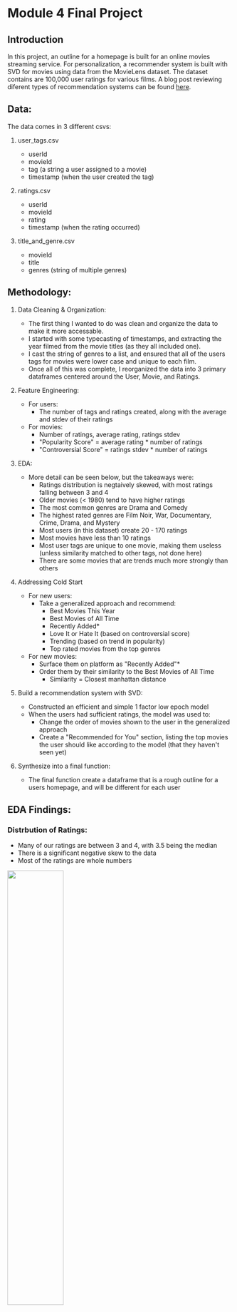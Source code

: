 # Module 4 Final Project

## Introduction
In this project, an outline for a homepage is built for an online movies streaming service. For personalization, a recommender system is built with SVD for movies using data from the MovieLens dataset. The dataset contains are 100,000 user ratings for various films. A blog post reviewing diferent types of recommendation systems can be found [here](https://johnodonnell123.github.io/pages/page_blogpost_4.html). 

## Data:
The data comes in 3 different csvs:
1) user_tags.csv
     - userId
     - movieId
     - tag (a string a user assigned to a movie)
     - timestamp (when the user created the tag)
     
2) ratings.csv
     - userId
     - movieId
     - rating 
     - timestamp (when the rating occurred)

3) title_and_genre.csv
     - movieId
     - title
     - genres (string of multiple genres)

## Methodology:

1) Data Cleaning & Organization:
     - The first thing I wanted to do was clean and organize the data to make it more accessable. 
     - I started with some typecasting of timestamps, and extracting the year filmed from the movie titles (as they all included one). 
     - I cast the string of genres to a list, and ensured that all of the users tags for movies were lower case and unique to each film. 
     - Once all of this was complete, I reorganized the data into 3 primary dataframes centered around the User, Movie, and Ratings. 

2) Feature Engineering:
     - For users:
          - The number of tags and ratings created, along with the average and stdev of their ratings
     - For movies:
          - Number of ratings, average rating, ratings stdev
          - "Popularity Score" = average rating * number of ratings
          - "Controversial Score" = ratings stdev * number of ratings

3) EDA:
     - More detail can be seen below, but the takeaways were:
          - Ratings distribution is negtaively skewed, with most ratings falling between 3 and 4
          - Older movies (< 1980) tend to have higher ratings 
          - The most common genres are Drama and Comedy
          - The highest rated genres are Film Noir, War, Documentary, Crime, Drama, and Mystery
          - Most users (in this dataset) create 20 - 170 ratings
          - Most movies have less than 10 ratings
          - Most user tags are unique to one movie, making them useless (unless similarity matched to other tags, not done here)
          - There are some movies that are trends much more strongly than others

4) Addressing Cold Start
     -  For new users: 
          - Take a generalized approach and recommend:
               - Best Movies This Year
               - Best Movies of All Time
               - Recently Added*
               - Love It or Hate It (based on controversial score)
               - Trending (based on trend in popularity)
               - Top rated movies from the top genres
     - For new movies:
          - Surface them on platform as "Recently Added"*
          - Order them by their similarity to the Best Movies of All Time
               - Similarity = Closest manhattan distance

5) Build a recommendation system with SVD:
     - Constructed an efficient and simple 1 factor low epoch model
     - When the users had sufficient ratings, the model was used to:
          - Change the order of movies shown to the user in the generalized approach
          - Create a "Recommended for You" section, listing the top movies the user should like according to the model (that they haven't seen yet)

6) Synthesize into a final function:
     - The final function create a dataframe that is a rough outline for a users homepage, and will be different for each user

## EDA Findings:

### Distrbution of Ratings:
- Many of our ratings are between 3 and 4, with 3.5 being the median
- There is a significant negative skew to the data
- Most of the ratings are whole numbers
 <img src="images/distribution_of_ratings.PNG?raw=true" width="50%" height="50%">

### Highest Rated Genres:
- The genres with the most favorable distributions are:
     -Film-Noir, War, Documentary, Crime, Drama, and Mystery
- 3 other genres have a notably strong negative skew with the bulk of ratings being 4s:
     - Animation, IMAX, and Western
- The rest of the genres look very similar
- Horror and movies without a genre have the widest range of outcomes
- <img src="images/genre_ratings.PNG?raw=true" width="50%" height="50%">

### Positively Trending:
- Many of our ratings are between 3 and 4, with 3.5 being the median
- There is a significant negative skew to the data
- Most of the ratings are whole numbers
 <img src="images/distribution_of_ratings.PNG?raw=true" width="50%" height="50%">

### Distrbution of Ratings:
- Ratings were mean normalized, scores above the mean are additive, scores below the mean drag it down
- Some movies are trending much stronger than others
 <img src="images/trending_movies.PNG?raw=true" width="50%" height="50%">


## Model Findings:
 
### The random forest model was able to achieve > 95% accuracy:
- Due to the imbalance of churn/no churn in the original dataset, simply guessing that no customers would churn would yield an accuracy of ~ 84%. Random forest was able to beat this random guess by ~ 10%
- The top left hand corner represents the accuracy of the models prediction for users that **actually did not churn**, and it is very high
- The bottom right corner represents the accuracy of the models prediction for user that **actually did churn**. While it is still high, it has room for improvement

<img src="images/confusion_matrix.PNG?raw=true" width="35%" height="35%">

### The variables that explained the most variance in churn were total charge, number of customer service calls, and total day charge:
 
 <img src="images/feature_importances.PNG?raw=true" width="75%" height="75%">

### The feature that explained the most variance was the total amount the customer was charged:
- Here we see two histograms (one for churn, one for no churn) for an enngineered feature totalling the day/evening/night charges
- There appears to be a threshold at ~ $75 at which once crossed we see many more customers churn 

 <img src="images/total_charge_vs_churn.PNG?raw=true" width="75%" height="75%">
 
 ### The feature that explained the second most variance was the total number of customer service calls. 
 - This is intuitive, as more service calls likely means a poorer UX and therefore a high risk of churn
 - It is very rare to see a retained customer make more than 3 service calls, however many of the customers that have churned have made > 3 calls

 <img src="images/customer_service_calls_vs_churn.PNG?raw=true" width="75%" height="75%">
 
### Using both total charge and the number of customer service calls, we can limit our dataset to more clearly separate out these populations. 
- Here we are seeing distributions for total charge *for customers that placed at least 3 service calls*
- The combination of charging a frustrated customer too much creates a very high probability of customer churn
- Understanding this relationship allows the provider to take action on these customers that are at risk

<img src="images/total_charge_and_customer_service_calls_vs_churn.PNG?raw=true" width="75%" height="75%">



 


